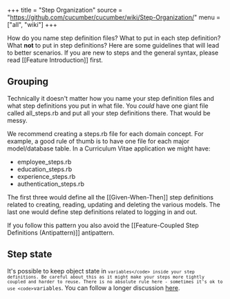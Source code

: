 +++
title = "Step Organization"
source = "https://github.com/cucumber/cucumber/wiki/Step-Organization/"
menu = ["all", "wiki"]
+++

How do you name step definition files? What to put in each step definition? What **not** to put in step definitions? Here are some guidelines that will lead to better scenarios. If you are new to steps and the general syntax, please read \[\[Feature Introduction\]\] first.

Grouping
--------

Technically it doesn't matter how you name your step definition files and what step definitions you put in what file. You *could* have one giant file called all\_steps.rb and put all your step definitions there. That would be messy.

We recommend creating a steps.rb file for each domain concept. For example, a good rule of thumb is to have one file for each major model/database table. In a Curriculum Vitae application we might have:

-   employee\_steps.rb
-   education\_steps.rb
-   experience\_steps.rb
-   authentication\_steps.rb

The first three would define all the \[\[Given-When-Then\]\] step definitions related to creating, reading, updating and deleting the various models. The last one would define step definitions related to logging in and out.

If you follow this pattern you also avoid the \[\[Feature-Coupled Step Definitions (Antipattern)\]\] antipattern.

Step state
----------

It's possible to keep object state in <code>`variables</code> inside your step definitions. Be careful about this as it might make your steps more tightly coupled and harder to reuse. There is no absolute rule here - sometimes it's ok to use <code>`variables</code>. You can follow a longer discussion [here](http://www.mail-archive.com/rspec-users@rubyforge.org/msg06268.html).
